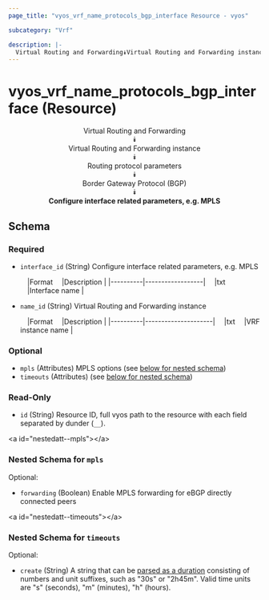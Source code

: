 ```yaml
---
page_title: "vyos_vrf_name_protocols_bgp_interface Resource - vyos"

subcategory: "Vrf"

description: |- 
  Virtual Routing and Forwarding⯯Virtual Routing and Forwarding instance⯯Routing protocol parameters⯯Border Gateway Protocol (BGP)⯯Configure interface related parameters, e.g. MPLS
---
```


# vyos_vrf_name_protocols_bgp_interface (Resource)
<center>

Virtual Routing and Forwarding  
⯯  
Virtual Routing and Forwarding instance  
⯯  
Routing protocol parameters  
⯯  
Border Gateway Protocol (BGP)  
⯯  
**Configure interface related parameters, e.g. MPLS**


</center>

## Schema

### Required

- `interface_id` (String) Configure interface related parameters, e.g. MPLS

    &emsp;|Format  &emsp;|Description     |
    |----------|------------------|
    &emsp;|txt     &emsp;|Interface name  |
- `name_id` (String) Virtual Routing and Forwarding instance

    &emsp;|Format  &emsp;|Description        |
    |----------|---------------------|
    &emsp;|txt     &emsp;|VRF instance name  |

### Optional

- `mpls` (Attributes) MPLS options (see [below for nested schema](#nestedatt--mpls))
- `timeouts` (Attributes) (see [below for nested schema](#nestedatt--timeouts))

### Read-Only

- `id` (String) Resource ID, full vyos path to the resource with each field separated by dunder (`__`).

&lt;a id=&#34;nestedatt--mpls&#34;&gt;&lt;/a&gt;
### Nested Schema for `mpls`

Optional:

- `forwarding` (Boolean) Enable MPLS forwarding for eBGP directly connected peers


&lt;a id=&#34;nestedatt--timeouts&#34;&gt;&lt;/a&gt;
### Nested Schema for `timeouts`

Optional:

- `create` (String) A string that can be [parsed as a duration](https://pkg.go.dev/time#ParseDuration) consisting of numbers and unit suffixes, such as &#34;30s&#34; or &#34;2h45m&#34;. Valid time units are &#34;s&#34; (seconds), &#34;m&#34; (minutes), &#34;h&#34; (hours).  

